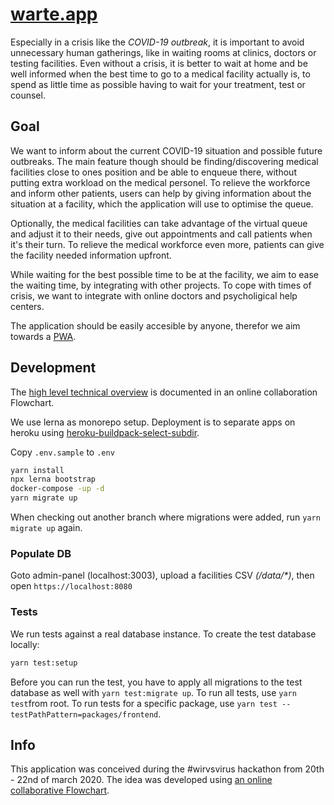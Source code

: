# [warte.app](https://warte.app)

Especially in a crisis like the _COVID-19 outbreak_, it is important to avoid unnecessary human gatherings,
like in waiting rooms at clinics, doctors or testing facilities. Even without a crisis, it is better to wait at home
and be well informed when the best time to go to a medical facility actually is,
to spend as little time as possible having to wait for your treatment, test or counsel.

## Goal

We want to inform about the current COVID-19 situation and possible future outbreaks.
The main feature though should be finding/discovering medical facilities close to ones position
and be able to enqueue there, without putting extra workload on the medical personel.
To relieve the workforce and inform other patients, users can help by giving information about the situation
at a facility, which the application will use to optimise the queue.

Optionally, the medical facilities can take advantage of the virtual queue and adjust it to their needs,
give out appointments and call patients when it's their turn. To relieve the medical workforce even more, patients can give the facility needed information upfront. 

While waiting for the best possible time to be at the facility, we aim to ease the waiting time,
by integrating with other projects. To cope with times of crisis, we want to integrate with online doctors and psycholigical help centers.

The application should be easily accesible by anyone, therefor we aim towards a [PWA](https://en.wikipedia.org/wiki/Progressive_web_application).

## Development

The [high level technical overview](https://miro.com/app/board/o9J_kuyJbZM=/) is documented in an online collaboration Flowchart.

We use lerna as monorepo setup. Deployment is to separate apps on heroku using [heroku-buildpack-select-subdir](https://elements.heroku.com/buildpacks/pagedraw/heroku-buildpack-select-subdir).

Copy `.env.sample` to `.env`

```bash
yarn install
npx lerna bootstrap
docker-compose -up -d
yarn migrate up
```

When checking out another branch where migrations were added, run `yarn migrate up` again.

### Populate DB

Goto admin-panel (localhost:3003), upload a facilities CSV _(/data/*)_,
then open `https://localhost:8080`

### Tests

We run tests against a real database instance. To create the test database locally:

```bash
yarn test:setup
```

Before you can run the test, you have to apply all migrations to the test database as well with `yarn test:migrate up`.
To run all tests, use `yarn test`from root. To run tests for a specific package, use `yarn test --testPathPattern=packages/frontend`.

## Info

This application was conceived during the #wirvsvirus hackathon from 20th - 22nd of march 2020.
The idea was developed using [an online collaborative Flowchart](https://miro.com/app/board/o9J_kuy0fwM=/).
